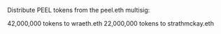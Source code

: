 Distribute PEEL tokens from the peel.eth multisig:

42,000,000 tokens to wraeth.eth 22,000,000 tokens to strathmckay.eth
